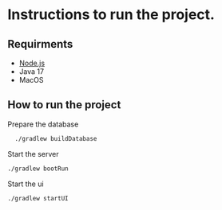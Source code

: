 # Instructions to run the project.

## Requirments

- [Node.js](https://nodejs.org/en/download/)
- Java 17
- MacOS

## How to run the project

Prepare the database

```bash
  ./gradlew buildDatabase
```

Start the server

```bash
./gradlew bootRun
```

Start the ui

```bash
./gradlew startUI
```